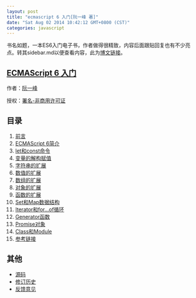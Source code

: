 ```yaml
---
layout: post
title: "ecmascript 6 入门[阮一峰 著]"
date: "Sat Aug 02 2014 10:42:12 GMT+0800 (CST)"
categories: javascript
---
```


书名如题，一本ES6入门电子书，作者做得很精致，内容后面跟贴回复也有不少亮点。转其sidebar.md以便查看内容，此为[博文链接](http://www.ruanyifeng.com/blog/2014/04/ecmascript_6_primer.html)。

## [ECMAScript 6 入门](http://es6.ruanyifeng.com)

作者：[阮一峰](http://www.ruanyifeng.com)

授权：<a rel="license" href="http://creativecommons.org/licenses/by-nc/4.0/">署名-非商用许可证</a>

## 目录
1. [前言](http://es6.ruanyifeng.com/#README)
1. [ECMAScript 6简介](http://es6.ruanyifeng.com/#docs/intro)
1. [let和const命令](http://es6.ruanyifeng.com/#docs/let)
1. [变量的解构赋值](http://es6.ruanyifeng.com/#docs/destructuring)
1. [字符串的扩展](http://es6.ruanyifeng.com/#docs/string)
1. [数值的扩展](http://es6.ruanyifeng.com/#docs/number)
1. [数组的扩展](http://es6.ruanyifeng.com/#docs/array)
1. [对象的扩展](http://es6.ruanyifeng.com/#docs/object)
1. [函数的扩展](http://es6.ruanyifeng.com/#docs/function)
1. [Set和Map数据结构](http://es6.ruanyifeng.com/#docs/set-map)
1. [Iterator和for...of循环](http://es6.ruanyifeng.com/#docs/iterator)
1. [Generator函数](http://es6.ruanyifeng.com/#docs/generator)
1. [Promise对象](http://es6.ruanyifeng.com/#docs/promise)
1. [Class和Module](http://es6.ruanyifeng.com/#docs/class)
1. [参考链接](http://es6.ruanyifeng.com/#docs/reference)

## 其他
- [源码](http://github.com/ruanyf/es6tutorial/)
- [修订历史](https://github.com/ruanyf/es6tutorial/commits/gh-pages)
- [反馈意见](https://github.com/ruanyf/es6tutorial/issues)

